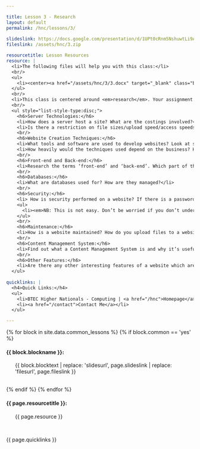 ```yaml
---

title: Lesson 3 - Research
layout: default
permalink: /hnc/lessons/3/
    
slideslink: https://docs.google.com/presentation/d/1UPt0cRnm5NshuwtLi9AeEEDXJG912MFtGygqC8piVAg/export/pdf
fileslink: /assets/hnc/3.zip

resourcetitle: Lesson Resources
resource: |
  <li>The following files will help you with this class:</li>
  <br/>
  <ul>
    <li><center><a href="/assets/hnc/3/3.docx" target="_blank" class="btn btn-ghost">Download Documents</a></center></li>
  </ul>
  <br/>
  <li>This class is centered around <em>research</em>. Your assignment will be set next week, and will be based around explaining to a group of junior software engineers the features and functions of a website. Start to think about what you will tell them. Below is a list of a few things to consider:</li>
  <br/>
  <ul style="list-style-type:disc;">
    <h6>Server Technologies:</h6> 
    <li>How does a server host a site? What are the costings involved?</li>
    <li>Is there a restriction on file sizes/upload speed/access speeds for different servers? Will you get more if you pay more, or would something like Github be sufficient?</li>
    <br/>
    <h6>Website Creation Techniques:</h6> 
    <li>What tools and software are used to develop websites? Look at some existing sites. Can you figure out how they’re written and maintained?</li>
    <li>How heavily would the techniques used depend on the business? How much does a site cost? And what different types of site can you have?</li>
    <br/>
    <h6>Front-end and Back-end:</h6> 
    <li>Research the terms ‘front-end’ and ‘back-end’. Which part of the website do each of these groups of people maintain?</li>
    <br/>
    <h6>Databases:</h6>
    <li>What are databases used for? How are they managed?</li>
    <br/>
    <h6>Security:</h6>
    <li> How is security performed on a website? If there is a password field, how is this handled so that your data is secure?</li>
    <ul>
      <li><em>NB: This is not easy. Don’t be worried if you don’t understand what you read - it’s complicated for a reason!!</em></li>
    </ul>
    <br/>
    <h6>Maintenance:</h6>
    <li>How is a website maintained? How do you upload files to a website?</li>
    <br/>
    <h6>Content Management System:</h6>
    <li>Find out what a Content Management System is and why it’s useful. We will cover this in a whole class, but it would be useful for you to get ahead before we do!</li>
    <br/>
    <h6>Other Features:</h6>
    <li>Are there any other interesting features of a website which are not mentioned here? List and discuss them here.</li>
  </ul>
  
quicklinks: |
  <h4>Quick Links:</h4>
  <ul>
    <li>BTEC Higher Nationals - Computing | <a href="/hnc">Homepage</a> | <a href="/hnc/lessons/0/">Lesson 0 - Introduction</a></li>
    <li><a href="/contact">Contact Me</a></li>
  </ul> 

---
```


{% for block in site.data.common_lessons %}
  {% if block.common == 'yes' %}
  <h4 id="{{ block.idtag }}">{{ block.blockname }}:</h4>
  <ul>
    {{ block.blocktext | replace: 'slidesurl', page.slideslink | replace: 'filesurl', page.fileslink }}
  </ul>
  <br/>
  {% endif %}
{% endfor %}

<h4>{{ page.resourcetitle }}:</h4>
<ul style="list-style-type:disc;">
  {{ page.resource }}
</ul>
<br/>

{{ page.quicklinks }}

<br/>
